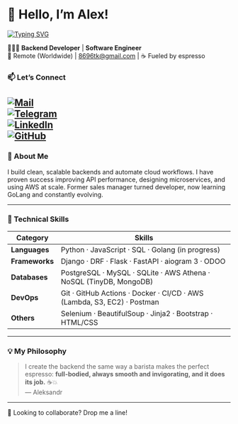 # 👋 Hello, I’m Alex!

[![Typing SVG](https://readme-typing-svg.demolab.com?font=Fira+Code&size=30&duration=3000&pause=500&color=28B3F7&width=700&lines=Back-end+Developer;Tech+Enthusiast;Coffee+Lover)](https://git.io/typing-svg)


🧑🏻‍💻 **Backend Developer** | **Software Engineer**  
📍 Remote (Worldwide) | [8696tk@gmail.com](mailto:8696tk@gmail.com) | ☕️ Fueled by espresso  


### 📫 Let’s Connect

[![Mail](https://img.shields.io/badge/Email-8696tk@gmail.com-blue?style=flat&logo=gmail)](mailto:8696tk@gmail.com)  
[![Telegram](https://img.shields.io/badge/Telegram-@Aleksandr_Tk-28A8E0?style=flat&logo=telegram)](https://t.me/Aleksandr_Tk)  
[![LinkedIn](https://img.shields.io/badge/LinkedIn-AleksandrTk-0077B5?style=flat&logo=linkedin)](https://linkedin.com/in/aleksandrtk/)  
[![GitHub](https://img.shields.io/badge/GitHub-AlexTkDev-181717?style=flat&logo=github)](https://github.com/AlexTkDev)
---

### 🌟 About Me

I build clean, scalable backends and automate cloud workflows. I have proven success 
improving API performance, designing microservices, and using AWS at scale. Former sales manager 
turned developer, now learning GoLang and constantly evolving.

---

### 🧠 Technical Skills

| Category       | Skills                                                          |
| -------------- | --------------------------------------------------------------- |
| **Languages**  | Python · JavaScript · SQL · Golang (in progress)                |
| **Frameworks** | Django · DRF · Flask · FastAPI · aiogram 3 · ODOO               |
| **Databases**  | PostgreSQL · MySQL · SQLite · AWS Athena · NoSQL (TinyDB, MongoDB) |
| **DevOps**     | Git · GitHub Actions · Docker · CI/CD · AWS (Lambda, S3, EC2) · Postman |
| **Others**     | Selenium · BeautifulSoup · Jinja2 · Bootstrap · HTML/CSS |


---

### 💡 My Philosophy

> I create the backend the same way a barista makes the perfect espresso: **full-bodied, always 
> smooth and invigorating, and it does its job.** ☕️💥  
> — Aleksandr

---

👀 Looking to collaborate? Drop me a line!
